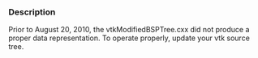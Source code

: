 ### Description
Prior to August 20, 2010, the vtkModifiedBSPTree.cxx did not produce a proper data representation. To operate properly, update your vtk source tree.
